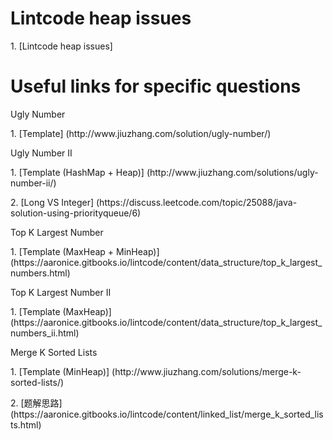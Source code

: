 # Lintcode heap issues
<p>1. [Lintcode heap issues]

# Useful links for specific questions
<p>Ugly Number
<p>1. [Template] (http://www.jiuzhang.com/solution/ugly-number/)

<p>Ugly Number II
<p>1. [Template (HashMap + Heap)] (http://www.jiuzhang.com/solutions/ugly-number-ii/)
<p>2. [Long VS Integer] (https://discuss.leetcode.com/topic/25088/java-solution-using-priorityqueue/6)

<p>Top K Largest Number
<p>1. [Template (MaxHeap + MinHeap)] (https://aaronice.gitbooks.io/lintcode/content/data_structure/top_k_largest_numbers.html)

<p>Top K Largest Number II
<p>1. [Template (MaxHeap)] (https://aaronice.gitbooks.io/lintcode/content/data_structure/top_k_largest_numbers_ii.html)

<p>Merge K Sorted Lists
<p>1. [Template (MinHeap)] (http://www.jiuzhang.com/solutions/merge-k-sorted-lists/)
<p>2. [题解思路] (https://aaronice.gitbooks.io/lintcode/content/linked_list/merge_k_sorted_lists.html)
